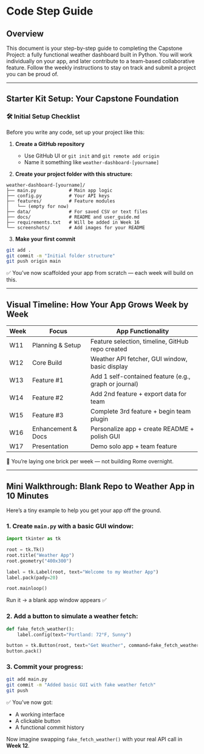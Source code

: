 
# Code Step Guide

## Overview

This document is your step-by-step guide to completing the Capstone Project: a fully functional weather dashboard built in Python. You will work individually on your app, and later contribute to a team-based collaborative feature. Follow the weekly instructions to stay on track and submit a project you can be proud of.

---

## Starter Kit Setup: Your Capstone Foundation

### 🛠 Initial Setup Checklist

Before you write any code, set up your project like this:

1. **Create a GitHub repository**  
    - Use GitHub UI or `git init` and `git remote add origin`  
    - Name it something like `weather-dashboard-[yourname]`  

2. **Create your project folder with this structure:**

```
weather-dashboard-[yourname]/
├── main.py            # Main app logic
├── config.py          # Your API keys
├── features/          # Feature modules
│   └── (empty for now)
├── data/              # For saved CSV or text files
├── docs/              # README and user_guide.md
├── requirements.txt   # Will be added in Week 16
└── screenshots/       # Add images for your README
```

3. **Make your first commit**

```bash
git add .
git commit -m "Initial folder structure"
git push origin main
```

✅ You’ve now scaffolded your app from scratch — each week will build on this.

---

## Visual Timeline: How Your App Grows Week by Week

| Week | Focus                  | App Functionality                          |
|------|------------------------|--------------------------------------------|
| W11  | Planning & Setup       | Feature selection, timeline, GitHub repo created |
| W12  | Core Build             | Weather API fetcher, GUI window, basic display |
| W13  | Feature #1             | Add 1 self-contained feature (e.g., graph or journal) |
| W14  | Feature #2             | Add 2nd feature + export data for team     |
| W15  | Feature #3             | Complete 3rd feature + begin team plugin   |
| W16  | Enhancement & Docs     | Personalize app + create README + polish GUI |
| W17  | Presentation           | Demo solo app + team feature               |

🧱 You’re laying one brick per week — not building Rome overnight.

---

## Mini Walkthrough: Blank Repo to Weather App in 10 Minutes

Here’s a tiny example to help you get your app off the ground.

### 1. Create `main.py` with a basic GUI window:

```python
import tkinter as tk

root = tk.Tk()
root.title("Weather App")
root.geometry("400x300")

label = tk.Label(root, text="Welcome to my Weather App")
label.pack(pady=20)

root.mainloop()
```

Run it → a blank app window appears ✅

### 2. Add a button to simulate a weather fetch:

```python
def fake_fetch_weather():
    label.config(text="Portland: 72°F, Sunny")

button = tk.Button(root, text="Get Weather", command=fake_fetch_weather)
button.pack()
```

### 3. Commit your progress:

```bash
git add main.py
git commit -m "Added basic GUI with fake weather fetch"
git push
```

✅ You’ve now got:
- A working interface  
- A clickable button  
- A functional commit history  

Now imagine swapping `fake_fetch_weather()` with your real API call in **Week 12**.
